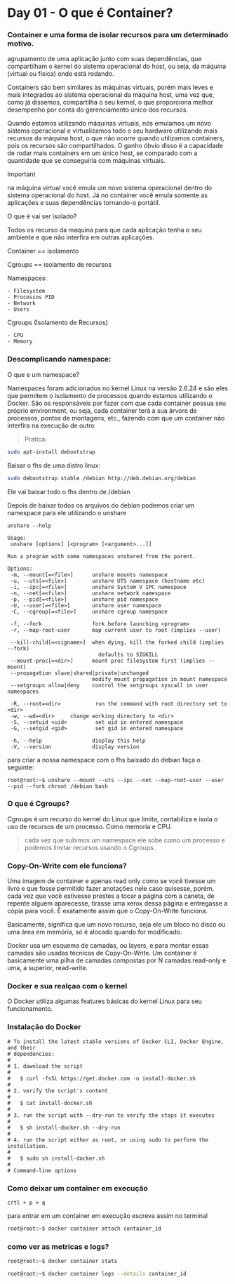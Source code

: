 # Day 01 - O que é Container?

### Container e uma forma de isolar recursos para um determinado motivo.
 
 
agrupamento de uma aplicação junto com suas dependências, que compartilham o kernel do sistema operacional do host, ou seja, da máquina (virtual ou física) onde está rodando.

Containers são bem similares às máquinas virtuais, porém mais leves e mais integrados ao sistema operacional da máquina host, uma vez que, como já dissemos, compartilha o seu kernel, o que proporciona melhor desempenho por conta do gerenciamento único dos recursos.

Quando estamos utilizando máquinas virtuais, nós emulamos um novo sistema operacional e virtualizamos todo o seu hardware utilizando mais recursos da máquina host, o que não ocorre quando utilizamos containers, pois os recursos são compartilhados. O ganho óbvio disso é a capacidade de rodar mais containers em um único host, se comparado com a quantidade que se conseguiria com máquinas virtuais.

> [!IMPORTANT] 
> na máquina virtual você emula um novo sistema operacional dentro do sistema operacional do host. Já no container você emula somente as aplicações e suas dependências tornando-o portátil.

O que é vai ser isolado?

Todos os recurso da maquina para que cada aplicação tenha o seu ambiente e que não interfira em outras aplicações.

Container == isolamento 

Cgroups == isolamento de recursos

Namespaces:

    - Filesystem
    - Processos PID
    - Network
    - Users

Cgroups (Isolamento de Recursos)

    - CPU
    - Memory

### Descomplicando namespace:

O que e um namespace?

Namespaces foram adicionados no kernel Linux na versão 2.6.24 e são eles que permitem o isolamento de processos quando estamos utilizando o Docker. São os responsáveis por fazer com que cada container possua seu próprio environment, ou seja, cada container terá a sua árvore de processos, pontos de montagens, etc., fazendo com que um container não interfira na execução de outro

>Pratica:

```bash
sudo apt-install debootstrap
```

Baixar o fhs de uma distro linux:

```bash
sudo debootstrap stable /debian http://deb.debian.org/debian
```
Ele vai baixar todo o fhs dentro de /debian

Depois de baixar todos os arquivos do debian podemos criar um namespace para ele utilizando o unshare

```
unshare --help

Usage:
 unshare [options] [<program> [<argument>...]]

Run a program with some namespaces unshared from the parent.

Options:
 -m, --mount[=<file>]      unshare mounts namespace
 -u, --uts[=<file>]        unshare UTS namespace (hostname etc)
 -i, --ipc[=<file>]        unshare System V IPC namespace
 -n, --net[=<file>]        unshare network namespace
 -p, --pid[=<file>]        unshare pid namespace
 -U, --user[=<file>]       unshare user namespace
 -C, --cgroup[=<file>]     unshare cgroup namespace

 -f, --fork                fork before launching <program>
 -r, --map-root-user       map current user to root (implies --user)

 --kill-child[=<signame>]  when dying, kill the forked child (implies --fork)
                             defaults to SIGKILL
 --mount-proc[=<dir>]      mount proc filesystem first (implies --mount)
 --propagation slave|shared|private|unchanged
                           modify mount propagation in mount namespace
 --setgroups allow|deny    control the setgroups syscall in user namespaces

 -R, --root=<dir>           run the command with root directory set to <dir>
 -w, --wd=<dir>     change working directory to <dir>
 -S, --setuid <uid>         set uid in entered namespace
 -G, --setgid <gid>         set gid in entered namespace

 -h, --help                display this help
 -V, --version             display version

```

para criar a nossa namespace com o fhs baixado do debian faça o seguinte:

```
root@root:~$ unshare --mount --uts --ipc --net --map-root-user --user --pid --fork chroot /debian bash
```

### O que é Cgroups?

Cgroups é um recurso do kernel do Linux que limita, contabiliza e isola o uso de recursos de um processo. Como memoria e CPU.

> cada vez que subimos um namespace ele sobe como um processo e podemos limitar recursos usando o Cgroups.


### Copy-On-Write com ele funciona?

Uma imagem de container e apenas read only
como se você tivesse um livro e que fosse permitido fazer anotações nele caso quisesse, porém, cada vez que você estivesse prestes a tocar a página com a caneta, de repente alguém aparecesse, tirasse uma xerox dessa página e entregasse a cópia para você. É exatamente assim que o Copy-On-Write funciona.

Basicamente, significa que um novo recurso, seja ele um bloco no disco ou uma área em memória, só é alocado quando for modificado.

Docker usa um esquema de camadas, ou layers, e para montar essas camadas são usadas técnicas de Copy-On-Write. Um container é basicamente uma pilha de camadas compostas por N camadas read-only e uma, a superior, read-write.


### Docker e sua realçao com o kernel

O Docker utiliza algumas features básicas do kernel Linux para seu funcionamento.

### Instalação do Docker

```
# To install the latest stable versions of Docker CLI, Docker Engine, and their
# dependencies:
#
# 1. download the script
#
#   $ curl -fsSL https://get.docker.com -o install-docker.sh
#
# 2. verify the script's content
#
#   $ cat install-docker.sh
#
# 3. run the script with --dry-run to verify the steps it executes
#
#   $ sh install-docker.sh --dry-run
#
# 4. run the script either as root, or using sudo to perform the installation.
#
#   $ sudo sh install-docker.sh
#
# Command-line options
```

### Como deixar um container em execução

`crtl + p + q`

para entrar em um container em execução escreva assim no terminal

``` bash
root@root:~$ docker container attach container_id
```

### como ver as metricas e logs?

``` bash
root@root:~$ docker container stats
```

``` bash
root@root:~$ docker container logs --details container_id
```









